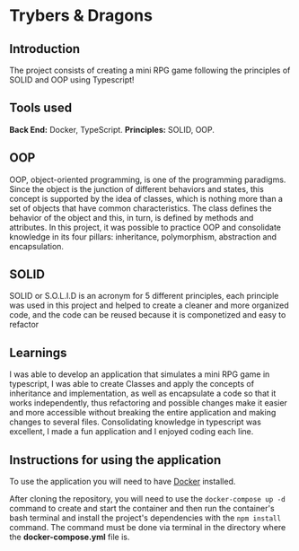 # Trybers & Dragons

## Introduction

The project consists of creating a mini RPG game following the principles of SOLID and OOP using Typescript!

## Tools used

**Back End:** Docker, TypeScript.
**Principles:** SOLID, OOP.

## OOP

OOP, object-oriented programming, is one of the programming paradigms. Since the object is the junction of different behaviors and states, this concept is supported by the idea of classes, which is nothing more than a set of objects that have common characteristics. The class defines the behavior of the object and this, in turn, is defined by methods and attributes. In this project, it was possible to practice OOP and consolidate knowledge in its four pillars: inheritance, polymorphism, abstraction and encapsulation.

## SOLID

SOLID or S.O.L.I.D is an acronym for 5 different principles, each principle was used in this project and helped to create a cleaner and more organized code, and the code can be reused because it is componetized and easy to refactor

## Learnings

I was able to develop an application that simulates a mini RPG game in typescript, I was able to create Classes and apply the concepts of inheritance and implementation, as well as encapsulate a code so that it works independently, thus refactoring and possible changes make it easier and more accessible without breaking the entire application and making changes to several files. Consolidating knowledge in typescript was excellent, I made a fun application and I enjoyed coding each line.

## Instructions for using the application

To use the application you will need to have [Docker](https://docs.docker.com/engine/install/ubuntu/) installed.

After cloning the repository, you will need to use the `docker-compose up -d` command to create and start the container and then run the container's bash terminal and install the project's dependencies with the `npm install` command. The command must be done via terminal in the directory where the **docker-compose.yml** file is.
